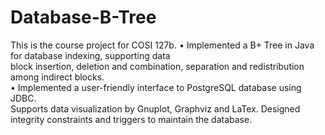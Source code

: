 # Database-B-Tree
This is the course project for COSI 127b.
• Implemented a B+ Tree in Java for database indexing, supporting data <br>block insertion, 
deletion and combination, separation and redistribution among indirect blocks.
<br>• Implemented a user-friendly interface to PostgreSQL database using JDBC. <br>Supports data 
visualization by Gnuplot, Graphviz and LaTex. Designed integrity constraints and triggers 
to maintain the database.
